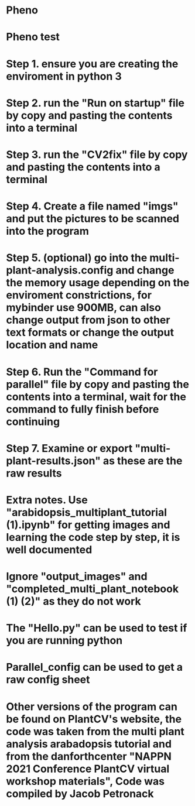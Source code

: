 # Pheno
# Pheno test
# Step 1. ensure you are creating the enviroment in python 3

# Step 2. run the "Run on startup" file by copy and pasting the contents             into a terminal

# Step 3. run the "CV2fix" file by copy and pasting the contents into a               terminal

# Step 4. Create a file named "imgs" and put the pictures to be scanned               into the program

# Step 5. (optional) go into the multi-plant-analysis.config and change the           memory usage depending on the enviroment constrictions, for                 mybinder use 900MB, can also change output from json to other               text formats or change the output location and name

# Step 6. Run the "Command for parallel" file by copy and pasting the                 contents into a terminal, wait for the command to fully finish             before continuing

# Step 7. Examine or export "multi-plant-results.json" as these are the raw           results

# Extra notes. Use "arabidopsis_multiplant_tutorial (1).ipynb" for getting               images and learning the code step by step, it is well                       documented

#             Ignore "output_images" and "completed_multi_plant_notebook                 (1) (2)" as they do not work

#             The "Hello.py" can be used to test if you are running python

#             Parallel_config can be used to get a raw config sheet

#             Other versions of the program can be found on PlantCV's                     website, the code was taken from the multi plant analysis                   arabadopsis tutorial and from the danforthcenter "NAPPN 2021               Conference PlantCV virtual workshop materials", Code was                   compiled by Jacob Petronack
